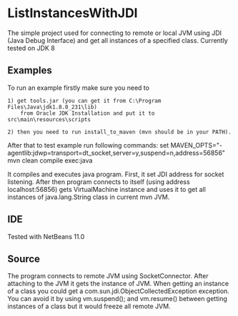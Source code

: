 # ListInstancesWithJDI

The simple project used for connecting to remote or local JVM using JDI (Java Debug Interface) 
and get all instances of a specified class. Currently tested on JDK 8

## Examples

To run an example firstly make sure you need to 

    1) get tools.jar (you can get it from C:\Program Files\Java\jdk1.8.0_231\lib) 
        from Oracle JDK Installation and put it to src\main\resources\scripts

    2) then you need to run install_to_maven (mvn should be in your PATH).

After that to test example run following commands:
set MAVEN_OPTS="-agentlib:jdwp=transport=dt_socket,server=y,suspend=n,address=56856"
mvn clean compile exec:java 

It compiles and executes java program. First, it set JDI address for socket listening.
After then program connects to itself (using address localhost:56856) gets VirtualMachine instance and uses it to get all instances of  java.lang.String class in current mvn JVM.

## IDE
Tested with NetBeans 11.0

## Source
The program connects to remote JVM using SocketConnector. After attaching to the JVM it gets the instance of JVM.
When getting an instance of a class you could get a com.sun.jdi.ObjectCollectedException exception. You can avoid it
by using vm.suspend(); and vm.resume() between getting instances of a class but it would freeze all remote JVM.
